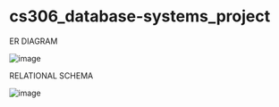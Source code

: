 # cs306_database-systems_project

ER DIAGRAM

![image](https://user-images.githubusercontent.com/80484731/156331005-261ff91a-76d1-43bd-ac95-c75acd027163.png)


RELATIONAL SCHEMA

![image](https://user-images.githubusercontent.com/80484731/156330878-49e29448-8eb6-48b5-87a0-4bb1e63f010c.png)
